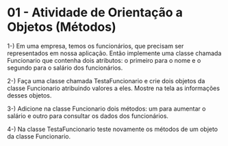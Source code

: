 # 01 - Atividade de Orientação a Objetos (Métodos)

1-) Em uma empresa, temos os funcionários, que precisam ser representados em nossa aplicação. Então implemente uma classe chamada Funcionario que contenha dois atributos: o primeiro para o nome e o segundo para o salário dos funcionários. 

2-) Faça uma classe chamada TestaFuncionario e crie dois objetos da classe Funcionario atribuindo valores a eles. Mostre na tela as informações desses objetos. 

3-) Adicione na classe Funcionario dois métodos: um para aumentar o salário e outro para consultar os dados dos funcionários. 

4-) Na classe TestaFuncionario teste novamente os métodos de um objeto da classe Funcionario. 
